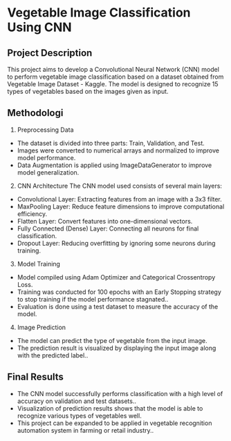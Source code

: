 # Vegetable Image Classification Using CNN
## Project Description
This project aims to develop a Convolutional Neural Network (CNN) model to perform vegetable image classification based on a dataset obtained from Vegetable Image Dataset - Kaggle. The model is designed to recognize 15 types of vegetables based on the images given as input.

## Methodologi
1. Preprocessing Data
- The dataset is divided into three parts: Train, Validation, and Test.
- Images were converted to numerical arrays and normalized to improve model performance.
- Data Augmentation is applied using ImageDataGenerator to improve model generalization.

2. CNN Architecture
The CNN model used consists of several main layers:
- Convolutional Layer: Extracting features from an image with a 3x3 filter.
- MaxPooling Layer: Reduce feature dimensions to improve computational efficiency.
- Flatten Layer: Convert features into one-dimensional vectors.
- Fully Connected (Dense) Layer: Connecting all neurons for final classification.
- Dropout Layer: Reducing overfitting by ignoring some neurons during training.

3. Model Training
- Model compiled using Adam Optimizer and Categorical Crossentropy Loss.
- Training was conducted for 100 epochs with an Early Stopping strategy to stop training if the model performance stagnated..
- Evaluation is done using a test dataset to measure the accuracy of the model.

4. Image Prediction
- The model can predict the type of vegetable from the input image.
- The prediction result is visualized by displaying the input image along with the predicted label..

## Final Results
- The CNN model successfully performs classification with a high level of accuracy on validation and test datasets..
- Visualization of prediction results shows that the model is able to recognize various types of vegetables well.
- This project can be expanded to be applied in vegetable recognition automation system in farming or retail industry..
